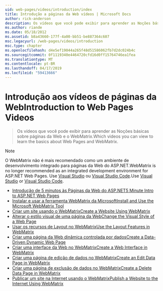 ```yaml
---
uid: web-pages/videos/introduction/index
title: Introdução a páginas da Web vídeos | Microsoft Docs
author: rick-anderson
description: Os vídeos que você pode exibir para aprender as Noções básicas sobre páginas da Web e o WebMatrix.
ms.author: riande
ms.date: 05/18/2012
ms.assetid: b8a43660-177f-4a00-bb51-be887364c607
msc.legacyurl: /web-pages/videos/introduction
msc.type: chapter
ms.openlocfilehash: d4e5ef19044a265f48d51586062fb7d2dc024b4c
ms.sourcegitcommit: 0f1119340e4464720cfd16d0ff15764746ea1fea
ms.translationtype: MT
ms.contentlocale: pt-BR
ms.lasthandoff: 04/17/2019
ms.locfileid: "59413666"
---
```

# <a name="introduction-to-web-pages-videos"></a><span data-ttu-id="8327d-103">Introdução aos vídeos de páginas da Web</span><span class="sxs-lookup"><span data-stu-id="8327d-103">Introduction to Web Pages Videos</span></span>

> <span data-ttu-id="8327d-104">Os vídeos que você pode exibir para aprender as Noções básicas sobre páginas da Web e o WebMatrix.</span><span class="sxs-lookup"><span data-stu-id="8327d-104">Which videos you can view to learn the basics about Web Pages and WebMatrix.</span></span>

> [!NOTE] 
> <span data-ttu-id="8327d-105">O WebMatrix não é mais recomendado como um ambiente de desenvolvimento integrado para páginas da Web do ASP.NET.</span><span class="sxs-lookup"><span data-stu-id="8327d-105">WebMatrix is no longer recommended as an integrated development environment for ASP.NET Web Pages.</span></span> <span data-ttu-id="8327d-106">Use [Visual Studio](xref:aspnet/web-pages/overview/getting-started/program-asp-net-web-pages-in-visual-studio) ou [Visual Studio Code](https://code.visualstudio.com/).</span><span class="sxs-lookup"><span data-stu-id="8327d-106">Use [Visual Studio](xref:aspnet/web-pages/overview/getting-started/program-asp-net-web-pages-in-visual-studio) or [Visual Studio Code](https://code.visualstudio.com/).</span></span>


- [<span data-ttu-id="8327d-107">Introdução de 5 minutos às Páginas da Web do ASP.NET</span><span class="sxs-lookup"><span data-stu-id="8327d-107">5 Minute Intro to ASP.NET Web Pages</span></span>](5-minute-introduction-to-aspnet-web-pages.md)
- [<span data-ttu-id="8327d-108">Instalar e usar a ferramenta WebMatrix da Microsoft</span><span class="sxs-lookup"><span data-stu-id="8327d-108">Install and Use the Microsoft WebMatrix Tool</span></span>](install-and-use-the-microsoft-webmatrix-tool.md)
- [<span data-ttu-id="8327d-109">Criar um site usando o WebMatrix</span><span class="sxs-lookup"><span data-stu-id="8327d-109">Create a Website Using WebMatrix</span></span>](create-a-website-using-webmatrix.md)
- [<span data-ttu-id="8327d-110">Alterar o estilo visual de uma página da Web</span><span class="sxs-lookup"><span data-stu-id="8327d-110">Change the Visual Style of a Web Page</span></span>](change-the-visual-style-of-a-web-page.md)
- [<span data-ttu-id="8327d-111">Usar os recursos de Layout no WebMatrix</span><span class="sxs-lookup"><span data-stu-id="8327d-111">Use the Layout Features in WebMatrix</span></span>](use-the-layout-features-in-webmatrix.md)
- [<span data-ttu-id="8327d-112">Criar uma página da Web dinâmica controlada por dados</span><span class="sxs-lookup"><span data-stu-id="8327d-112">Create a Data-Driven Dynamic Web Page</span></span>](create-a-data-driven-dynamic-web-page.md)
- [<span data-ttu-id="8327d-113">Criar uma interface da Web no WebMatrix</span><span class="sxs-lookup"><span data-stu-id="8327d-113">Create a Web Interface in WebMatrix</span></span>](create-a-web-interface-in-webmatrix.md)
- [<span data-ttu-id="8327d-114">Criar uma página de edição de dados no WebMatrix</span><span class="sxs-lookup"><span data-stu-id="8327d-114">Create an Edit Data Page in WebMatrix</span></span>](create-an-edit-data-page-in-webmatrix.md)
- [<span data-ttu-id="8327d-115">Criar uma página de exclusão de dados no WebMatrix</span><span class="sxs-lookup"><span data-stu-id="8327d-115">Create a Delete Data Page in WebMatrix</span></span>](create-a-delete-data-page-in-webmatrix.md)
- [<span data-ttu-id="8327d-116">Publicar um site na Internet usando o WebMatrix</span><span class="sxs-lookup"><span data-stu-id="8327d-116">Publish a Website to the Internet Using WebMatrix</span></span>](publish-a-website-to-the-internet-using-webmatrix.md)
